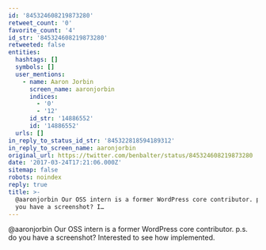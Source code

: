 ```yaml
---
id: '845324608219873280'
retweet_count: '0'
favorite_count: '4'
id_str: '845324608219873280'
retweeted: false
entities:
  hashtags: []
  symbols: []
  user_mentions:
    - name: Aaron Jorbin
      screen_name: aaronjorbin
      indices:
        - '0'
        - '12'
      id_str: '14886552'
      id: '14886552'
  urls: []
in_reply_to_status_id_str: '845322818594189312'
in_reply_to_screen_name: aaronjorbin
original_url: https://twitter.com/benbalter/status/845324608219873280
date: '2017-03-24T17:21:06.000Z'
sitemap: false
robots: noindex
reply: true
title: >-
  @aaronjorbin Our OSS intern is a former WordPress core contributor. p.s. do
  you have a screenshot? I…
---
```


@aaronjorbin Our OSS intern is a former WordPress core contributor. p.s. do you have a screenshot? Interested to see how implemented.